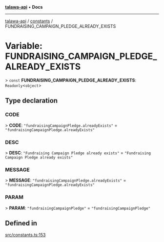 [**talawa-api**](../../README.md) • **Docs**

***

[talawa-api](../../modules.md) / [constants](../README.md) / FUNDRAISING\_CAMPAIGN\_PLEDGE\_ALREADY\_EXISTS

# Variable: FUNDRAISING\_CAMPAIGN\_PLEDGE\_ALREADY\_EXISTS

\> `const` **FUNDRAISING\_CAMPAIGN\_PLEDGE\_ALREADY\_EXISTS**: `Readonly`\<`object`\>

## Type declaration

### CODE

\> **CODE**: `"fundraisingCampaignPledge.alreadyExists"` = `"fundraisingCampaignPledge.alreadyExists"`

### DESC

\> **DESC**: `"Fundraising Campaign Pledge already exists"` = `"Fundraising Campaign Pledge already exists"`

### MESSAGE

\> **MESSAGE**: `"fundraisingCampaignPledge.alreadyExists"` = `"fundraisingCampaignPledge.alreadyExists"`

### PARAM

\> **PARAM**: `"fundraisingCampaignPledge"` = `"fundraisingCampaignPledge"`

## Defined in

[src/constants.ts:153](https://github.com/PalisadoesFoundation/talawa-api/blob/92443bb6a5ff3ed66457149a509401986a82e570/src/constants.ts#L153)
